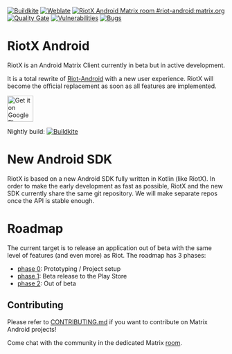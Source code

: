 [![Buildkite](https://badge.buildkite.com/657d3db27364448d69d54f66c690f7788bc6aa80a7628e37f3.svg?branch=develop)](https://buildkite.com/matrix-dot-org/riotx-android/builds?branch=develop)
[![Weblate](https://translate.riot.im/widgets/riot-android/-/svg-badge.svg)](https://translate.riot.im/engage/riot-android/?utm_source=widget)
[![RiotX Android Matrix room #riot-android:matrix.org](https://img.shields.io/matrix/riotx:matrix.org.svg?label=%23RiotX:matrix.org&logo=matrix&server_fqdn=matrix.org)](https://matrix.to/#/#riotx:matrix.org)
[![Quality Gate](https://sonarcloud.io/api/project_badges/measure?project=vector.android.riotx&metric=alert_status)](https://sonarcloud.io/dashboard?id=vector.android.riotx)
[![Vulnerabilities](https://sonarcloud.io/api/project_badges/measure?project=vector.android.riotx&metric=vulnerabilities)](https://sonarcloud.io/dashboard?id=vector.android.riotx)
[![Bugs](https://sonarcloud.io/api/project_badges/measure?project=vector.android.riotx&metric=bugs)](https://sonarcloud.io/dashboard?id=vector.android.riotx)

# RiotX Android

RiotX is an Android Matrix Client currently in beta but in active development.

It is a total rewrite of [Riot-Android](https://github.com/vector-im/riot-android) with a new user experience. RiotX will become the official replacement as soon as all features are implemented.

[<img src="https://play.google.com/intl/en_us/badges/images/generic/en_badge_web_generic.png" alt="Get it on Google Play" height="60">](https://play.google.com/store/apps/details?id=im.vector.novaChat)

Nightly build: [![Buildkite](https://badge.buildkite.com/657d3db27364448d69d54f66c690f7788bc6aa80a7628e37f3.svg?branch=develop)](https://buildkite.com/matrix-dot-org/riotx-android/builds?branch=develop)

# New Android SDK

RiotX is based on a new Android SDK fully written in Kotlin (like RiotX). In order to make the early development as fast as possible, RiotX and the new SDK currently share the same git repository. We will make separate repos once the API is stable enough.


# Roadmap

The current target is to release an application out of beta with the same level of features (and even more) as Riot.
The roadmap has 3 phases:

- [phase 0](https://github.com/vector-im/riotX-android/labels/phase0): Prototyping / Project setup
- [phase 1](https://github.com/vector-im/riotX-android/labels/phase1): Beta release to the Play Store
- [phase 2](https://github.com/vector-im/riotX-android/labels/phase2): Out of beta


## Contributing

Please refer to [CONTRIBUTING.md](https://github.com/vector-im/riotX-android/blob/develop/CONTRIBUTING.md) if you want to contribute on Matrix Android projects!

Come chat with the community in the dedicated Matrix [room](https://matrix.to/#/#riotx:matrix.org).
